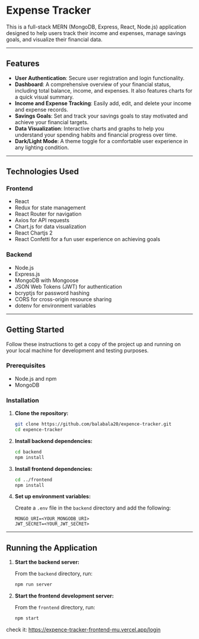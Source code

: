 # Expense Tracker

This is a full-stack MERN (MongoDB, Express, React, Node.js) application designed to help users track their income and expenses, manage savings goals, and visualize their financial data.

-----

## Features

  * **User Authentication**: Secure user registration and login functionality.
  * **Dashboard**: A comprehensive overview of your financial status, including total balance, income, and expenses. It also features charts for a quick visual summary.
  * **Income and Expense Tracking**: Easily add, edit, and delete your income and expense records.
  * **Savings Goals**: Set and track your savings goals to stay motivated and achieve your financial targets.
  * **Data Visualization**: Interactive charts and graphs to help you understand your spending habits and financial progress over time.
  * **Dark/Light Mode**: A theme toggle for a comfortable user experience in any lighting condition.

-----

## Technologies Used

### Frontend

  * React
  * Redux for state management
  * React Router for navigation
  * Axios for API requests
  * Chart.js for data visualization
  * React Chartjs 2
  * React Confetti for a fun user experience on achieving goals

### Backend

  * Node.js
  * Express.js
  * MongoDB with Mongoose
  * JSON Web Tokens (JWT) for authentication
  * bcryptjs for password hashing
  * CORS for cross-origin resource sharing
  * dotenv for environment variables

-----

## Getting Started

Follow these instructions to get a copy of the project up and running on your local machine for development and testing purposes.

### Prerequisites

  * Node.js and npm
  * MongoDB

### Installation

1.  **Clone the repository:**

    ```bash
    git clone https://github.com/balabala20/expence-tracker.git
    cd expence-tracker
    ```

2.  **Install backend dependencies:**

    ```bash
    cd backend
    npm install
    ```

3.  **Install frontend dependencies:**

    ```bash
    cd ../frontend
    npm install
    ```

4.  **Set up environment variables:**

    Create a `.env` file in the `backend` directory and add the following:

    ```
    MONGO_URI=<YOUR_MONGODB_URI>
    JWT_SECRET=<YOUR_JWT_SECRET>
    ```

-----

## Running the Application

1.  **Start the backend server:**

    From the `backend` directory, run:

    ```bash
    npm run server
    ```

2.  **Start the frontend development server:**

    From the `frontend` directory, run:

    ```bash
    npm start
    ```
check it: https://expence-tracker-frontend-mu.vercel.app/login

